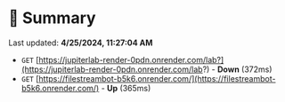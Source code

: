 # 📖 Summary
Last updated: **4/25/2024, 11:27:04 AM**

- `GET` [https://jupiterlab-render-0pdn.onrender.com/lab?](https://jupiterlab-render-0pdn.onrender.com/lab?) - **Down** (372ms)
- `GET` [https://filestreambot-b5k6.onrender.com/](https://filestreambot-b5k6.onrender.com/) - **Up** (365ms)
